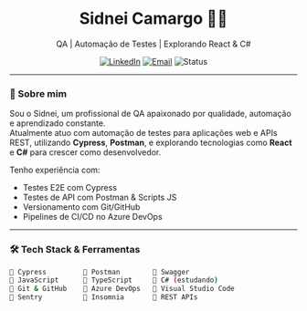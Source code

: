 <h1 align="center">Sidnei Camargo 👨‍💻</h1>

<p align="center">
  QA | Automação de Testes | Explorando React & C#
</p>

<p align="center">
  <a href="https://www.linkedin.com/in/seulink"><img alt="LinkedIn" src="https://img.shields.io/badge/-LinkedIn-blue?style=flat&logo=linkedin"></a>
  <a href="mailto:seuemail@gmail.com"><img alt="Email" src="https://img.shields.io/badge/-Email-red?style=flat&logo=gmail"></a>
  <img alt="Status" src="https://img.shields.io/badge/Coffee-%E2%98%95-brightgreen?style=flat">
</p>

---

### 👋 Sobre mim

Sou o Sidnei, um profissional de QA apaixonado por qualidade, automação e aprendizado constante.  
Atualmente atuo com automação de testes para aplicações web e APIs REST, utilizando **Cypress**, **Postman**, e explorando tecnologias como **React** e **C#** para crescer como desenvolvedor.

Tenho experiência com:
- Testes E2E com Cypress
- Testes de API com Postman & Scripts JS
- Versionamento com Git/GitHub
- Pipelines de CI/CD no Azure DevOps

---

### 🛠️ Tech Stack & Ferramentas

```bash
🔹 Cypress         🔹 Postman        🔹 Swagger
🔹 JavaScript      🔹 TypeScript     🔹 C# (estudando)
🔹 Git & GitHub    🔹 Azure DevOps   🔹 Visual Studio Code
🔹 Sentry          🔹 Insomnia       🔹 REST APIs
